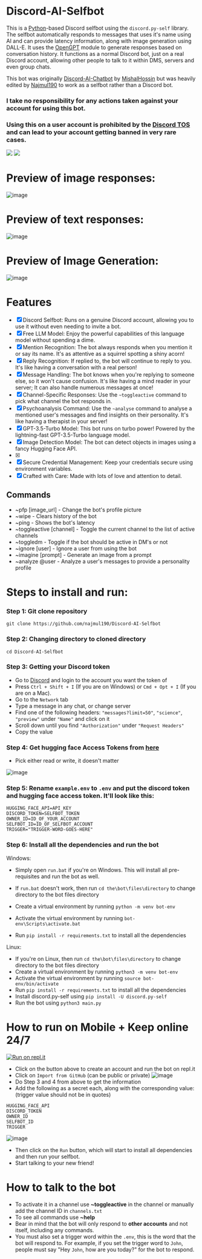 # Discord-AI-Selfbot

This is a [Python](https://www.python.org)-based Discord selfbot using the `discord.py-self` library. The selfbot automatically responds to messages that uses it's name using AI and can provide latency information, along with image generation using DALL-E. It uses the [OpenGPT](https://github.com/uesleibros/OpenGPT) module to generate responses based on conversation history. It functions as a normal Discord bot, just on a real Discord account, allowing other people to talk to it within DMS, servers and even group chats.

This bot was originally [Discord-AI-Chatbot](https://github.com/mishalhossin/Discord-Chatbot-Gpt4Free/) by [MishalHossin](https://github.com/mishalhossin/) but was heavily edited by [Najmul190](https://github.com/najmul190) to work as a selfbot rather than a Discord bot.

### <strong> I take no responsibility for any actions taken against your account for using this bot.</strong>

### <strong>Using this on a user account is prohibited by the [Discord TOS](https://discord.com/terms) and can lead to your account getting banned in very rare cases.</strong>

<p float="left">
  <img style="vertical-align: top;" src="https://discord.c99.nl/widget/theme-4/451627446941515817.png"/>
  <img src="https://lanyard.cnrad.dev/api/1025245410224263258?theme=dark&bg=171515&borderRadius=5px&animated=true&idleMessage=15%20year%20old%20solo%20dev" al/> 
</p>

# Preview of image responses:

![image](https://user-images.githubusercontent.com/91066601/236717834-e3f6939f-3641-425c-b9f7-424a38f86ac4.png)

# Preview of text responses:

![image](https://cdn.discordapp.com/attachments/685944147638485062/1107081044219408444/image.png)

# Preview of Image Generation:

![image](https://cdn.discordapp.com/attachments/691684867271950336/1109469317986267146/image.png)

# Features

- [x] Discord Selfbot: Runs on a genuine Discord account, allowing you to use it without even needing to invite a bot.
- [x] Free LLM Model: Enjoy the powerful capabilities of this language model without spending a dime.
- [x] Mention Recognition: The bot always responds when you mention it or say its name. It's as attentive as a squirrel spotting a shiny acorn!
- [x] Reply Recognition: If replied to, the bot will continue to reply to you. It's like having a conversation with a real person!
- [x] Message Handling: The bot knows when you're replying to someone else, so it won't cause confusion. It's like having a mind reader in your server; It can also handle numerous messages at once!
- [x] Channel-Specific Responses: Use the `~toggleactive` command to pick what channel the bot responds in.
- [x] Psychoanalysis Command: Use the `~analyse` command to analyse a mentioned user's messages and find insights on their personality. It's like having a therapist in your server!
- [x] GPT-3.5-Turbo Model: This bot runs on turbo power! Powered by the lightning-fast GPT-3.5-Turbo language model.
- [x] Image Detection Model: The bot can detect objects in images using a fancy Hugging Face API.
- [x]
- [x] Secure Credential Management: Keep your credentials secure using environment variables.
- [x] Crafted with Care: Made with lots of love and attention to detail.

## Commands

- ~pfp [image_url] - Change the bot's profile picture
- ~wipe - Clears history of the bot
- ~ping - Shows the bot's latency
- ~toggleactive [channel] - Toggle the current channel to the list of active channels
- ~toggledm - Toggle if the bot should be active in DM's or not
- ~ignore [user] - Ignore a user from using the bot
- ~imagine [prompt] - Generate an image from a prompt
- ~analyze @user - Analyze a user's messages to provide a personality profile

# Steps to install and run:

### Step 1: Git clone repository

```
git clone https://github.com/najmul190/Discord-AI-Selfbot
```

### Step 2: Changing directory to cloned directory

```
cd Discord-AI-Selfbot
```

### Step 3: Getting your Discord token

- Go to [Discord](https://canary.discord.com) and login to the account you want the token of
- Press `Ctrl + Shift + I` (If you are on Windows) or `Cmd + Opt + I` (If you are on a Mac).
- Go to the `Network` tab
- Type a message in any chat, or change server
- Find one of the following headers: `"messages?limit=50"`, `"science"`, `"preview"` under `"Name"` and click on it
- Scroll down until you find `"Authorization"` under `"Request Headers"`
- Copy the value

### Step 4: Get hugging face Access Tokens from [here](https://huggingface.co/settings/tokens)

- Pick either read or write, it doesn't matter

![image](https://user-images.githubusercontent.com/91066601/236681615-71600817-774a-430c-8cec-8e6710a82b49.png)

### Step 5: Rename `example.env` to `.env` and put the discord token and hugging face access token. It'll look like this:

```
HUGGING_FACE_API=API_KEY
DISCORD_TOKEN=SELFBOT_TOKEN
OWNER_ID=ID_OF_YOUR_ACCOUNT
SELFBOT_ID=ID_OF_SELFBOT_ACCOUNT
TRIGGER="TRIGGER-WORD-GOES-HERE"
```

### Step 6: Install all the dependencies and run the bot

Windows:

- Simply open `run.bat` if you're on Windows. This will install all pre-requisites and run the bot as well.

- If `run.bat` doesn't work, then run `cd the\bot\files\directory` to change directory to the bot files directory
- Create a virtual environment by running `python -m venv bot-env`
- Activate the virtual environment by running `bot-env\Scripts\activate.bat`
- Run `pip install -r requirements.txt` to install all the dependencies

Linux:

- If you're on Linux, then run `cd the\bot\files\directory` to change directory to the bot files directory
- Create a virtual environment by running `python3 -m venv bot-env`
- Activate the virtual environment by running `source bot-env/bin/activate`
- Run `pip install -r requirements.txt` to install all the dependencies
- Install discord.py-self using `pip install -U discord.py-self`
- Run the bot using `python3 main.py`

# How to run on Mobile + Keep online 24/7

[![Run on repl.it](https://camo.githubusercontent.com/56417b1780ddc0e04d7c9ce2e4041a437a25aeaa898473a75695723e88a9d043/68747470733a2f2f7265706c2d62616467652e6a616a6f6f73616d2e7265706c2e636f2f7472792e706e67)](https://repl.it/github/Najmul190/Discord-AI-Selfbot)

- Click on the button above to create an account and run the bot on repl.it
- Click on `Import from GitHub` (can be public or private)
  ![image](https://media.discordapp.net/attachments/918997350238797855/1109812776857255996/image.png?width=651&height=321)
- Do Step 3 and 4 from above to get the information
- Add the following as a secret each, along with the corresponding value: (trigger value should not be in quotes)

```
HUGGING_FACE_API
DISCORD_TOKEN
OWNER_ID
SELFBOT_ID
TRIGGER
```

![image](https://cdn.discordapp.com/attachments/918997350238797855/1109822401715388506/image.png)

- Then click on the `Run` button, which will start to install all dependencies and then run your selfbot.
- Start talking to your new friend!

# How to talk to the bot

- To activate it in a channel use **~toggleactive** in the channel or manually add the channel ID in `channels.txt`
- To see all commands use **~help**
- Bear in mind that the bot will only respond to **other accounts** and not itself, including any commands.
- You must also set a trigger word within the `.env`, this is the word that the bot will respond to. For example, if you set the trigger word to `John`, people must say "Hey `John`, how are you today?" for the bot to respond.
